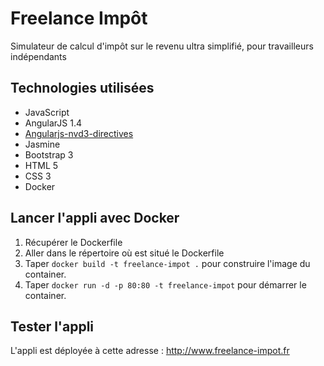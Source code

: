 # Freelance Impôt
Simulateur de calcul d'impôt sur le revenu ultra simplifié, pour travailleurs indépendants

## Technologies utilisées
 
* JavaScript
* AngularJS 1.4
* <a href="http://cmaurer.github.io/angularjs-nvd3-directives/index.html">Angularjs-nvd3-directives</a>
* Jasmine
* Bootstrap 3
* HTML 5
* CSS 3
* Docker

## Lancer l'appli avec Docker 

1. Récupérer le Dockerfile
2. Aller dans le répertoire où est situé le Dockerfile
3. Taper `docker build -t freelance-impot .` pour construire l'image du container.
4. Taper `docker run -d -p 80:80 -t freelance-impot` pour démarrer le container.

## Tester l'appli

L'appli est déployée à cette adresse : http://www.freelance-impot.fr
